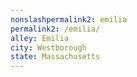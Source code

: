 ```yaml
---
﻿nonslashpermalink2: emilia
permalink2: /emilia/
alley: Emilia
city: Westborough
state: Massachusetts
---
```

